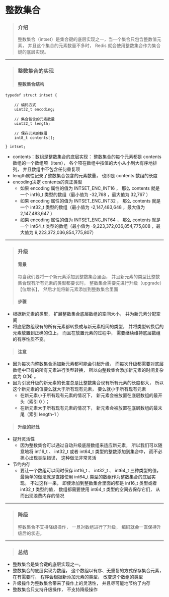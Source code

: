 # 整数集合
> ### 介绍
> 整数集合（intset）是集合键的底层实现之一，当一个集合只包含整数值元素， 并且这个集合的元素数量不多时， Redis 就会使用整数集合作为集合键的底层实现。

-------
> ### 整数集合的实现
> #### 整数集合结构

```
typedef struct intset {

    // 编码方式
    uint32_t encoding;

    // 集合包含的元素数量
    uint32_t length;

    // 保存元素的数组
    int8_t contents[];

} intset;
```
* contents：数组是整数集合的底层实现： 整数集合的每个元素都是 contents 数组的一个数组项（item）， 各个项在数组中按值的大小从小到大有序地排列， 并且数组中不包含任何重复项
* length属性记录了整数集合包含的元素数量， 也即是 contents 数组的长度
* encoding决定 contents的真正类型
    * 如果 encoding 属性的值为 INTSET_ENC_INT16 ， 那么 contents 就是一个 int16_t 类型的数组（最小值为 -32,768 ，最大值为 32,767 ）
    * 如果 encoding 属性的值为 INTSET_ENC_INT32 ， 那么 contents 就是一个 int32_t 类型的数组（最小值为 -2,147,483,648 ，最大值为 2,147,483,647 ）
    * 如果 encoding 属性的值为 INTSET_ENC_INT64 ， 那么 contents 就是一个 int64_t 类型的数组（最小值为 -9,223,372,036,854,775,808 ，最大值为 9,223,372,036,854,775,807）
    
-------
> ### 升级
> #### 背景
> 每当我们要将一个新元素添加到整数集合里面， 并且新元素的类型比整数集合现有所有元素的类型都要长时， 整数集合需要先进行升级（upgrade）【位增长】， 然后才能将新元素添加到整数集合里面
> 
> #### 步骤
* 根据新元素的类型， 扩展整数集合底层数组的空间大小， 并为新元素分配空间
* 将底层数组现有的所有元素都转换成与新元素相同的类型， 并将类型转换后的元素放置到正确的位上， 而且在放置元素的过程中， 需要继续维持底层数组的有序性质不变。

> #### 注意
* 因为每次向整数集合添加新元素都可能会引起升级， 而每次升级都需要对底层数组中已有的所有元素进行类型转换， 所以向整数集合添加新元素的时间复杂度为 O(N) 。
* 因为引发升级的新元素的长度总是比整数集合现有所有元素的长度都大， 所以这个新元素的值要么就大于所有现有元素， 要么就小于所有现有元素
    * 在新元素小于所有现有元素的情况下， 新元素会被放置在底层数组的最开头（索引 0 ）；
    * 在新元素大于所有现有元素的情况下， 新元素会被放置在底层数组的最末尾（索引 length-1 ）

> #### 升级的好处
* 提升灵活性
    *  因为整数集合可以通过自动升级底层数组来适应新元素， 所以我们可以随意地将 int16_t 、 int32_t 或者 int64_t 类型的整数添加到集合中， 而不必担心出现类型错误， 这种做法非常灵活
*  节约内存
    * 要让一个数组可以同时保存 int16_t 、 int32_t 、 int64_t 三种类型的值， 最简单的做法就是直接使用 int64_t 类型的数组作为整数集合的底层实现。 不过这样一来， 即使添加到整数集合里面的都是 int16_t 类型或者 int32_t 类型的值， 数组都需要使用 int64_t 类型的空间去保存它们， 从而出现浪费内存的情况 


-------

> ### 降级
> 整数集合不支持降级操作， 一旦对数组进行了升级， 编码就会一直保持升级后的状态。

-------
> ### 总结
* 整数集合是集合键的底层实现之一。
* 整数集合的底层实现为数组， 这个数组以有序、无重复的方式保存集合元素， 在有需要时， 程序会根据新添加元素的类型， 改变这个数组的类型
* 升级操作为整数集合带来了操作上的灵活性， 并且尽可能地节约了内存
* 整数集合只支持升级操作， 不支持降级操作
     